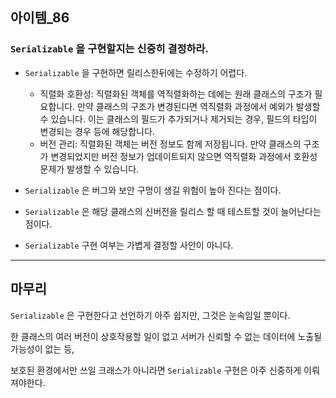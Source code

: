 ## 아이템_86

### `Serializable` 을 구현할지는 신중히 결정하라.

- `Serializable` 을 구현하면 릴리스한뒤에는 수정하기 어렵다.
  - 직렬화 호환성: 직렬화된 객체를 역직렬화하는 데에는 원래 클래스의 구조가 필요합니다. 
  만약 클래스의 구조가 변경된다면 역직렬화 과정에서 예외가 발생할 수 있습니다. 
  이는 클래스의 필드가 추가되거나 제거되는 경우, 필드의 타입이 변경되는 경우 등에 해당합니다.
  - 버전 관리: 직렬화된 객체는 버전 정보도 함께 저장됩니다.
  만약 클래스의 구조가 변경되었지만 버전 정보가 업데이트되지 않으면 역직렬화 과정에서 호환성 문제가 발생할 수 있습니다.


- `Serializable` 은 버그와 보안 구멍이 생길 위험이 높아 진다는 점이다.


- `Serializable` 은 해당 클래스의 신버전을 릴리스 할 때 테스트할 것이 늘어난다는 점이다.
- `Serializable` 구현 여부는 가볍게 결정할 사안이 아니다.


---

## 마무리

`Serializable` 은 구현한다고 선언하기 아주 쉽지만, 그것은 눈속임일 뿐이다.

한 클래스의 여러 버전이 상호작용할 일이 없고 서버가 신뢰할 수 없는 데이터에 노출될 가능성이 없는 등,

보호된 환경에서만 쓰일 크래스가 아니라면 `Serializable` 구현은 아주 신중하게 이뤄져야한다.